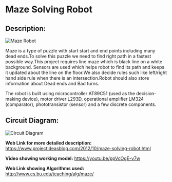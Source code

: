 # Maze Solving Robot
## Description:


![Maze Robot](https://3.bp.blogspot.com/-y-wR4wIWIqY/UILciEsz2gI/AAAAAAAACvs/R6O146mrq6Q/s1600/Maze.png)



Maze is a type of puzzle with start start and end points including many dead ends.To solve this puzzle we need to find right path in a fastest possible way.This project requires line maze which is black line on a white background. Sensors are used which helps robot to find its path and keeps it updated about the line on the floor.We also decide rules such like left/right hand side rule when there is an intersection.Robot should also store information about Dead ends and Bad turns.


The robot is built using microcontroller AT89C51 (used as the decision-making device), motor driver L293D, operational amplifier LM324 (comparator), phototransistor (sensor) and a few discrete components.



## Circuit Diagram:
![Circuit Diagram](https://www.electronicsforu.com/wp-contents/uploads/2016/03/1DA_fig-2.png)


__Web Link for more detailed description:__
https://www.projectideasblog.com/2012/10/maze-solving-robot.html


__Video showing working model:__
https://youtu.be/ppVcOgE-v7w


__Web Link showing Algorithms used:__
http://www.cs.bu.edu/teaching/alg/maze/
